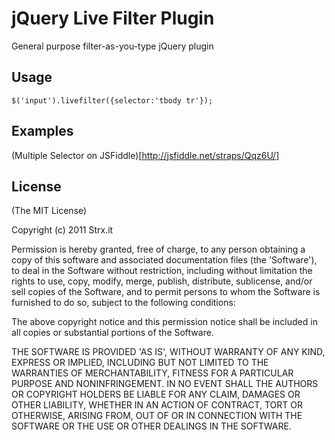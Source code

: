 
# jQuery Live Filter Plugin

  General purpose filter-as-you-type jQuery plugin

## Usage

`$('input').livefilter({selector:'tbody tr'});`

## Examples

(Multiple Selector on JSFiddle)[http://jsfiddle.net/straps/Qqz6U/]

## License 

(The MIT License) 

Copyright (c) 2011 Strx.it

Permission is hereby granted, free of charge, to any person obtaining
a copy of this software and associated documentation files (the
'Software'), to deal in the Software without restriction, including
without limitation the rights to use, copy, modify, merge, publish,
distribute, sublicense, and/or sell copies of the Software, and to
permit persons to whom the Software is furnished to do so, subject to
the following conditions:

The above copyright notice and this permission notice shall be
included in all copies or substantial portions of the Software.

THE SOFTWARE IS PROVIDED 'AS IS', WITHOUT WARRANTY OF ANY KIND,
EXPRESS OR IMPLIED, INCLUDING BUT NOT LIMITED TO THE WARRANTIES OF
MERCHANTABILITY, FITNESS FOR A PARTICULAR PURPOSE AND NONINFRINGEMENT.
IN NO EVENT SHALL THE AUTHORS OR COPYRIGHT HOLDERS BE LIABLE FOR ANY
CLAIM, DAMAGES OR OTHER LIABILITY, WHETHER IN AN ACTION OF CONTRACT,
TORT OR OTHERWISE, ARISING FROM, OUT OF OR IN CONNECTION WITH THE
SOFTWARE OR THE USE OR OTHER DEALINGS IN THE SOFTWARE.
